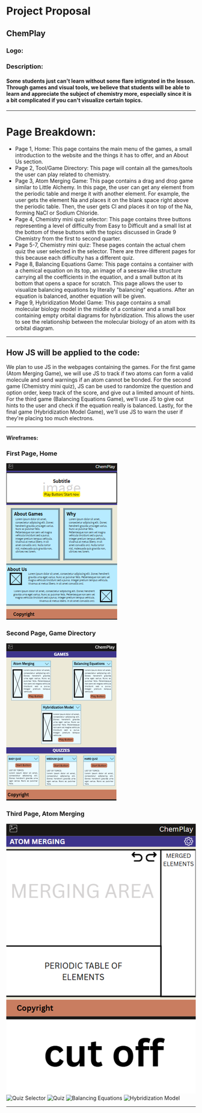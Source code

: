 # Project Proposal 
## ChemPlay



### Logo:


### Description:
#### Some students just can't learn without some flare intigrated in the lesson. Through games and visual tools, we believe that students will be able to learn and appreciate the subject of chemistry more, especially since it is a bit complicated if you can't visualize certain topics.  

******
# Page Breakdown:
- Page 1, Home: This page contains the main menu of the games, a small introduction to the website and the things it has to offer, and an About Us section.
- Page 2, Tool/Game Directory: This page will contain all the games/tools the user can play related to chemistry. 
- Page 3, Atom Merging Game: This page contains a drag and drop game similar to Little Alchemy. In this page, the user can get any element from the periodic table and merge it with another element. For example, the user gets the element Na and places it on the blank space right above the periodic table. Then, the user gets Cl and places it on top of the Na, forming NaCl or Sodium Chloride.
- Page 4, Chemistry mini quiz selector: This page contains three buttons representing a level of difficulty from Easy to Difficult and a small list at the bottom of these buttons with the topics discussed in Grade 9 Chemistry from the first to second quarter. 
- Page 5-7, Chemistry mini quiz: These pages contain the actual chem quiz the user selected in the selector. There are three different pages for this because each difficulty has a different quiz.
- Page 8, Balancing Equations Game: This page contains a container with a chemical equation on its top, an image of a seesaw-like structure carrying all the coefficients in the equation, and a small button at its bottom that opens a space for scratch. This page allows the user to visualize balancing equations by literally "balancing" equations. After an equation is balanced, another equation will be given.
- Page 9, Hybridization Model Game: This page contains a small molecular biology model in the middle of a container and a small box containing empty orbital diagrams for hybridization. This allows the user to see the relationship between the molecular biology of an atom with its orbital diagram. 



******

## How JS will be applied to the code: 
We plan to use JS in the webpages containing the games. For the first game (Atom Merging Game), we will use JS to track if two atoms can form a valid molecule and send warnings if an atom cannot be bonded. For the second game (Chemistry mini quiz), JS can be used to randomize the question and option order, keep track of the score, and give out a limited amount of hints. For the third game (Balancing Equations Game), we'll use JS to give out hints to the user and check if the equation really is balanced. Lastly, for the final game (Hybridization Model Game), we'll use JS to warn the user if they're placing too much electrons.



******
#### Wireframes:

### First Page, Home
![Home Page](https://github.com/lalapisay/WDProjMgPauigHernandez/blob/c7ecb7f4880e8fd0b9f2e0dae6dc465ef5dbca1f/assets/Wireframe1.png)
### Second Page, Game Directory
![Game Directory](https://github.com/lalapisay/WDProjMgPauigHernandez/blob/c7ecb7f4880e8fd0b9f2e0dae6dc465ef5dbca1f/assets/Wireframe2.png)
### Third Page, Atom Merging
![Atom Merging](https://github.com/lalapisay/WDProjMgPauigHernandez/blob/c7ecb7f4880e8fd0b9f2e0dae6dc465ef5dbca1f/assets/Wireframe3.png)
![Quiz Selector]()
![Quiz]()
![Balancing Equations]()
![Hybridization Model]()



******
